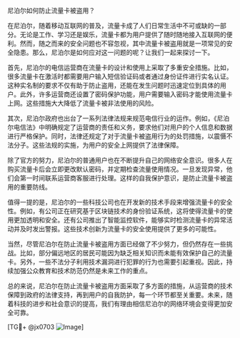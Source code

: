 尼泊尔如何防止流量卡被盗用？

在尼泊尔，随着移动互联网的普及，流量卡成了人们日常生活中不可或缺的一部分。无论是工作、学习还是娱乐，流量卡都为用户提供了随时随地接入互联网的便利。然而，随之而来的安全问题也不容忽视，其中流量卡被盗用就是一项常见的安全隐患。那么，尼泊尔是如何应对这一问题的呢？让我们一起来探讨一下。

首先，尼泊尔的电信运营商在流量卡的设计和使用上采取了多重安全措施。比如，很多流量卡在激活时都需要用户输入短信验证码或者通过身份证件进行实名认证。这种实名制的要求不仅有助于防止盗用，还能在发生问题时迅速定位到具体的用户。此外，许多运营商还设置了密码保护功能，用户需要输入密码才能使用流量卡上网。这些措施大大降低了流量卡被非法使用的风险。

其次，尼泊尔政府也出台了一系列法律法规来规范电信行业的运作。例如，《尼泊尔电信法》中明确规定了运营商的责任和义务，要求他们对用户的个人信息和数据进行严格保护。同时，法律还规定了对于流量卡被盗用行为的处罚措施，以震慑不法分子。这些法规的实施，为用户的安全上网提供了法律保障。

除了官方的努力，尼泊尔的普通用户也在不断提升自己的网络安全意识。很多人在购买流量卡后会立即更改默认密码，并定期检查流量使用情况。一旦发现异常，他们会第一时间联系运营商客服进行处理。这样的自我保护意识，是防止流量卡被盗用的重要防线。

值得一提的是，尼泊尔的一些科技公司也在开发新的技术手段来增强流量卡的安全性。例如，有公司正在研究基于区块链技术的身份验证系统，这将使得流量卡的使用更加透明和安全。还有公司推出了智能监控软件，能够实时检测流量卡的异常活动并及时发出警报。这些技术创新为流量卡的安全使用提供了更多的可能性。

当然，尽管尼泊尔在防止流量卡被盗用方面已经做了不少努力，但仍然存在一些挑战。比如，部分偏远地区的居民可能因为缺乏相关知识而未能有效保护自己的流量卡。另外，一些不法分子利用技术漏洞进行犯罪的行为也需要引起重视。因此，持续加强公众教育和技术防范仍然是未来工作的重点。

总的来说，尼泊尔在防止流量卡被盗用方面采取了多方面的措施，从运营商的技术保障到政府的法律支持，再到用户的自我防护，每一个环节都至关重要。未来，随着科技的进步和社会意识的提高，我们有理由相信尼泊尔的网络环境会变得更加安全可靠。

[TG💪+ @jx0703 ![Image](https://github.com/user-attachments/assets/dbca1d08-cadb-493c-b0ec-ad6f7a83f270)]